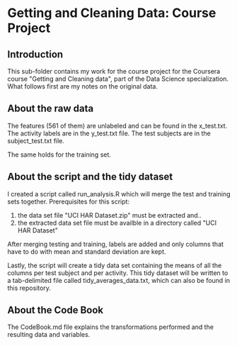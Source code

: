 Getting and Cleaning Data: Course Project
=========================================

Introduction
------------
This sub-folder contains my work for the course project for the Coursera course "Getting and Cleaning data", 
part of the Data Science specialization.
What follows first are my notes on the original data.

About the raw data
------------------

The features (561 of them) are unlabeled and can be found in the x_test.txt. 
The activity labels are in the y_test.txt file.
The test subjects are in the subject_test.txt file.

The same holds for the training set.

About the script and the tidy dataset
-------------------------------------
I created a script called run_analysis.R which will merge the test and training sets together.
Prerequisites for this script:

1. the data set file "UCI HAR Dataset.zip" must be extracted and..
2. the extracted data set file must be availble in a directory called "UCI HAR Dataset"

After merging testing and training, labels are added and only columns that have to do with mean and standard deviation are kept.

Lastly, the script will create a tidy data set containing the means of all the columns per test subject and per activity.
This tidy dataset will be written to a tab-delimited file called tidy_averages_data.txt, which can also be found in this repository.

About the Code Book
-------------------
The CodeBook.md file explains the transformations performed and the resulting data and variables.
